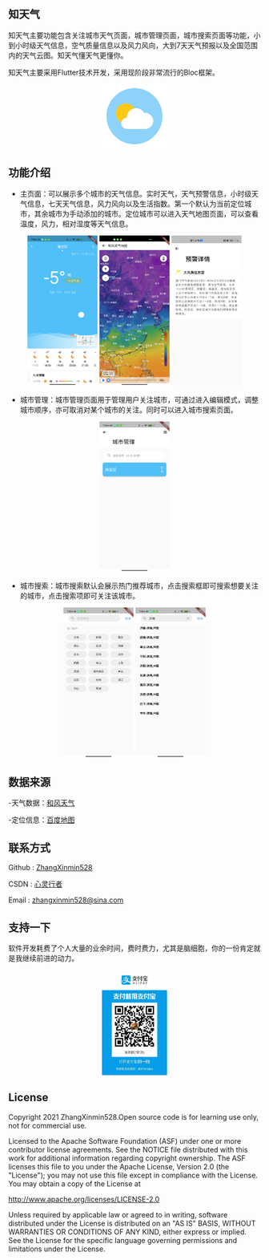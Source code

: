  知天气
---

知天气主要功能包含关注城市天气页面，城市管理页面，城市搜索页面等功能，小到小时级天气信息，空气质量信息以及风力风向，大到7天天气预报以及全国范围内的天气云图。知天气懂天气更懂你。

知天气主要采用Flutter技术开发，采用现阶段非常流行的Bloc框架。

<p align="center">
  <img alt="logo" src="https://github.com/ZhangXinmin528/weather/blob/opt/android/app/src/main/res/mipmap-xhdpi/ic_launcher.png"/>
</p>

 功能介绍
---

- 主页面：可以展示多个城市的天气信息。实时天气，天气预警信息，小时级天气信息，七天天气信息，风力风向以及生活指数。第一个默认为当前定位城市，其余城市为手动添加的城市。定位城市可以进入天气地图页面，可以查看温度，风力，相对湿度等天气信息。

<center class="half">
<img src="/screenshot/weather_page.jpg" width = "140" height = "300" alt="首页"  />
<img src="/screenshot/weather_map.jpg" width = "140" height = "300" alt="天气地图"  />
<img src="/screenshot/weather_warning.jpg" width = "140" height = "300" alt="天气预警信息"  />
</center>

- 城市管理：城市管理页面用于管理用户关注城市，可通过进入编辑模式，调整城市顺序，亦可取消对某个城市的关注。同时可以进入城市搜索页面。

<center class="half">
<img src="/screenshot/weather_manage.jpg" width = "140" height = "300" alt="城市管理"  />
</center>

- 城市搜索：城市搜索默认会展示热门推荐城市，点击搜索框即可搜索想要关注的城市，点击搜索项即可关注该城市。

<center class="half">
<img src="/screenshot/hot_city.jpg" width = "140" height = "300" alt="热门城市"  />
<img src="/screenshot/search_result.jpg" width = "140" height = "300" alt="搜索结果"  />
</center>

数据来源
---

-天气数据：[和风天气](https://dev.qweather.com/)

-定位信息：[百度地图](https://lbsyun.baidu.com/)

联系方式
---
Github : [ZhangXinmin528](https://github.com/ZhangXinmin528?tab=repositories)

CSDN : [心灵行者](https://blog.csdn.net/zxm528)

Email : zhangxinmin528@sina.com

支持一下
---

软件开发耗费了个人大量的业余时间，费时费力，尤其是脑细胞，你的一份肯定就是我继续前进的动力。


<center class="half">
<img src="/screenshot/zhifubao.jpg" width = "130" height = "210" alt="支付宝"  />
</center>

License
---

Copyright 2021 ZhangXinmin528.Open source code is for learning use only, not for commercial use.

Licensed to the Apache Software Foundation (ASF) under one or more contributor
license agreements.  See the NOTICE file distributed with this work for
additional information regarding copyright ownership.  The ASF licenses this
file to you under the Apache License, Version 2.0 (the "License"); you may not
use this file except in compliance with the License.  You may obtain a copy of
the License at

  http://www.apache.org/licenses/LICENSE-2.0

Unless required by applicable law or agreed to in writing, software
distributed under the License is distributed on an "AS IS" BASIS, WITHOUT
WARRANTIES OR CONDITIONS OF ANY KIND, either express or implied.  See the
License for the specific language governing permissions and limitations under
the License.


